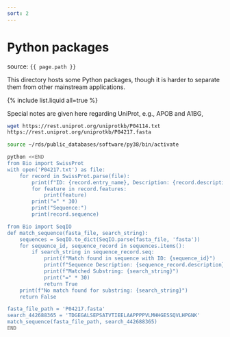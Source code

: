 ```yaml
---
sort: 2
---
```


# Python packages

source: `{{ page.path }}`

This directory hosts some Python packages, though it is harder to separate them from other mainstream applications.

{% include list.liquid all=true %}

Special notes are given here regarding UniProt, e.g., APOB and A1BG,

```bash
wget https://rest.uniprot.org/uniprotkb/P04114.txt
https://rest.uniprot.org/uniprotkb/P04217.fasta

source ~/rds/public_databases/software/py38/bin/activate

python <<END
from Bio import SwissProt
with open('P04217.txt') as file:
    for record in SwissProt.parse(file):
        print(f"ID: {record.entry_name}, Description: {record.description}")
        for feature in record.features:
            print(feature)
        print("=" * 30)
        print("Sequence:")
        print(record.sequence)

from Bio import SeqIO
def match_sequence(fasta_file, search_string):
    sequences = SeqIO.to_dict(SeqIO.parse(fasta_file, 'fasta'))
    for sequence_id, sequence_record in sequences.items():
        if search_string in sequence_record.seq:
            print(f"Match found in sequence with ID: {sequence_id}")
            print(f"Sequence Description: {sequence_record.description}")
            print(f"Matched Substring: {search_string}")
            print("=" * 30)
            return True
    print(f"No match found for substring: {search_string}")
    return False

fasta_file_path = 'P04217.fasta'
search_442688365 = 'TDGEGALSEPSATVTIEELAAPPPPVLMHHGESSQVLHPGNK'
match_sequence(fasta_file_path, search_442688365)
END
